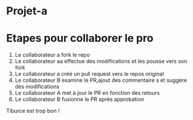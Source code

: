 # Projet-a

# Etapes pour collaborer le pro
1. Le collaborateur a fork le repo
2. Le collaborateur aa effectue des modifications et les pousse vers son fork
3. Le collaborateur a créé un pull request vers le repos original
4. Le collaborateur B examine le PR,ajout des commentaire s et suggère des modifications
5. Le collaborateur A met à jour le PR en fonction des retours
6. Le collaborateur B fusionne le PR après approbation

Tiburce est trop bon !
